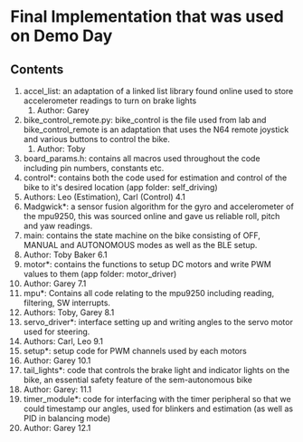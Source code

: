 # Final Implementation that was used on Demo Day

## Contents
1. accel_list: an adaptation of a linked list library found online used to store accelerometer readings to turn on brake lights
    1. Author: Garey
2. bike_control_remote.py: bike_control is the file used from lab and bike_control_remote is an adaptation that uses the N64 remote joystick and various buttons to control the bike.
    1. Author: Toby
3. board_params.h: contains all macros used throughout the code including pin numbers, constants etc.
4. control*: contains both the code used for estimation and control of the bike to it's desired location (app folder: self_driving)
  1. Authors: Leo (Estimation), Carl (Control) 4.1
5. Madgwick*: a sensor fusion algorithm for the gyro and accelerometer of the mpu9250, this was sourced online and gave us reliable roll, pitch and yaw readings.
6. main: contains the state machine on the bike consisting of OFF, MANUAL and AUTONOMOUS modes as well as the BLE setup.
  1. Author: Toby Baker 6.1
7. motor*: contains the functions to setup DC motors and write PWM values to them (app folder: motor_driver)
  1. Author: Garey 7.1
8. mpu*: Contains all code relating to the mpu9250 including reading, filtering, SW interrupts.
  1. Authors: Toby, Garey 8.1
9. servo_driver*: interface setting up and writing angles to the servo motor used for steering.
  1. Authors: Carl, Leo 9.1
10. setup*: setup code for PWM channels used by each motors
  1. Author: Garey 10.1
11. tail_lights*: code that controls the brake light and indicator lights on the bike, an essential safety feature of the sem-autonomous bike
  1. Author: Garey: 11.1
12. timer_module*: code for interfacing with the timer peripheral so that we could timestamp our angles, used for blinkers and estimation (as well as PID in balancing mode)
  1. Author: Garey 12.1
